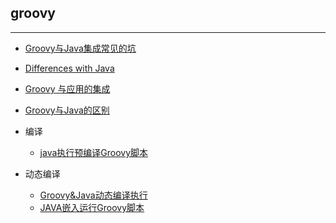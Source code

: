 ## groovy

---


* [Groovy与Java集成常见的坑](https://zhuanlan.zhihu.com/p/25303218)
* [Differences with Java](http://groovy-lang.org/differences.html)
* [Groovy 与应用的集成](http://wiki.jikexueyuan.com/project/groovy-introduction/integrating-groovy-applications.html)
* [Groovy与Java的区别](https://blog.csdn.net/hxpjava1/article/details/71747497)

* 编译
	* [java执行预编译Groovy脚本](https://blog.csdn.net/xiajun07061225/article/details/26957563)

* 动态编译
	* [Groovy&Java动态编译执行](http://www.youzitool.com/blog/15.html)
	* [JAVA嵌入运行Groovy脚本](http://shift-alt-ctrl.iteye.com/blog/1938238)